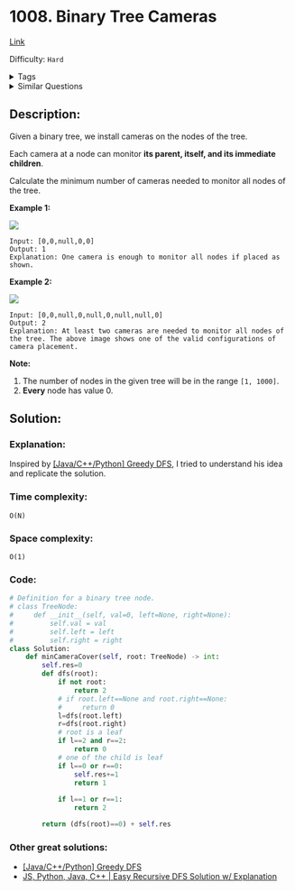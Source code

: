 # 1008. Binary Tree Cameras
[Link](https://leetcode.com/problems/binary-tree-cameras/)

Difficulty: `Hard`

<details>
<summary> Tags</summary>

`Dynamic Programming`, `Tree`, `Depth-first Search`
</details>

<details>
<summary> Similar Questions</summary>

[Distribute Coins in Binary Tree](https://leetcode.com/problems/distribute-coins-in-binary-tree/)	`Medium`


</details>

## Description:  
Given a binary tree, we install cameras on the nodes of the tree.

Each camera at a node can monitor **its parent, itself, and its immediate
children**.

Calculate the minimum number of cameras needed to monitor all nodes of the
tree.



**Example 1:**

![](https://assets.leetcode.com/uploads/2018/12/29/bst_cameras_01.png)

    
    
    Input: [0,0,null,0,0]
    Output: 1
    Explanation: One camera is enough to monitor all nodes if placed as shown.
    

**Example 2:**

![](https://assets.leetcode.com/uploads/2018/12/29/bst_cameras_02.png)

    
    
    Input: [0,0,null,0,null,0,null,null,0]
    Output: 2
    Explanation: At least two cameras are needed to monitor all nodes of the tree. The above image shows one of the valid configurations of camera placement.
    

  
**Note:**

  1. The number of nodes in the given tree will be in the range `[1, 1000]`.
  2. **Every** node has value 0.



## Solution:  


### Explanation:  

Inspired by [[Java/C++/Python] Greedy DFS](https://leetcode.com/problems/binary-tree-cameras/discuss/211180/JavaC%2B%2BPython-Greedy-DFS),
I tried to understand his idea and replicate the solution.

### Time complexity:
`O(N)`  

### Space complexity:
`O(1)`

### Code:  
```python
# Definition for a binary tree node.
# class TreeNode:
#     def __init__(self, val=0, left=None, right=None):
#         self.val = val
#         self.left = left
#         self.right = right
class Solution:
    def minCameraCover(self, root: TreeNode) -> int:
        self.res=0
        def dfs(root):
            if not root: 
                return 2
            # if root.left==None and root.right==None:
            #     return 0
            l=dfs(root.left)
            r=dfs(root.right)
            # root is a leaf
            if l==2 and r==2:
                return 0
            # one of the child is leaf
            if l==0 or r==0:
                self.res+=1
                return 1
            
            if l==1 or r==1:
                return 2

        return (dfs(root)==0) + self.res
```


### Other great solutions:
- [[Java/C++/Python] Greedy DFS](https://leetcode.com/problems/binary-tree-cameras/discuss/211180/JavaC%2B%2BPython-Greedy-DFS)  
- [JS, Python, Java, C++ | Easy Recursive DFS Solution w/ Explanation](https://leetcode.com/problems/binary-tree-cameras/discuss/1211695/JS-Python-Java-C%2B%2B-or-Easy-Recursive-DFS-Solution-w-Explanation)
